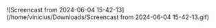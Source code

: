 ![Screencast from 2024-06-04 15-42-13](/home/vinicius/Downloads/Screencast from 2024-06-04 15-42-13.gif)
